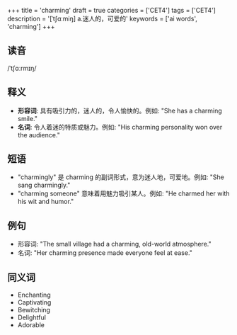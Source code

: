 +++
title = 'charming'
draft = true
categories = ['CET4']
tags = ['CET4']
description = '[ˈt∫ɑːmiŋ] a.迷人的，可爱的'
keywords = ['ai words', 'charming']
+++

## 读音
/ˈtʃɑːrmɪŋ/

## 释义
- **形容词**: 具有吸引力的，迷人的，令人愉快的。例如: "She has a charming smile."
- **名词**: 令人着迷的特质或魅力。例如: "His charming personality won over the audience."

## 短语
- "charmingly" 是 charming 的副词形式，意为迷人地，可爱地。例如: "She sang charmingly."
- "charming someone" 意味着用魅力吸引某人。例如: "He charmed her with his wit and humor."

## 例句
- 形容词: "The small village had a charming, old-world atmosphere."
- 名词: "Her charming presence made everyone feel at ease."

## 同义词
- Enchanting
- Captivating
- Bewitching
- Delightful
- Adorable

